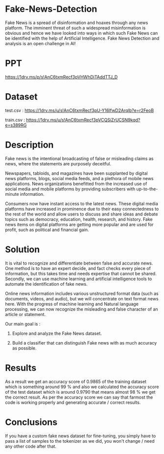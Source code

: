 # Fake-News-Detection

Fake News is a spread of disinformation and hoaxes through any news platform. The imminent threat of such a widespread misinformation is obvious and hence we have looked into ways in which such Fake News can be identified with the help of Artificial Intelligence. Fake News Detection and analysis is an open challenge in AI!

# PPT 
https://1drv.ms/p/s!AnC6txmRecf3pVHWhDiTAddTTJ_D

# Dataset 
test.csv : https://1drv.ms/u/s!AnC6txmRecf3pU-Y16lfwD2Arqlb?e=r2FeoB

train.csv : https://1drv.ms/u/s!AnC6txmRecf3pVCQSiZrUCSN9kqd?e=s389RG

# Description
Fake news is the intentional broadcasting of false or misleading claims as news, where the statements are purposely deceitful.

Newspapers, tabloids, and magazines have been supplanted by digital news platforms, blogs, social media feeds, and a plethora of mobile news applications. News organizations benefitted from the increased use of social media and mobile platforms by providing subscribers with up-to-the-minute information.

Consumers now have instant access to the latest news. These digital media platforms have increased in prominence due to their easy connectedness to the rest of the world and allow users to discuss and share ideas and debate topics such as democracy, education, health, research, and history. Fake news items on digital platforms are getting more popular and are used for profit, such as political and financial gain.

# Solution
It is vital to recognize and differentiate between false and accurate news. One method is to have an expert decide, and fact checks every piece of information, but this takes time and needs expertise that cannot be shared. Secondly, we can use machine learning and artificial intelligence tools to automate the identification of fake news.

Online news information includes various unstructured format data (such as documents, videos, and audio), but we will concentrate on text format news here. With the progress of machine learning and Natural language processing, we can now recognize the misleading and false character of an article or statement.

Our main goal is :

1. Explore and analyze the Fake News dataset.

2. Build a classifier that can distinguish Fake news with as much accuracy as possible.

# Results
As a result we get an accuracy score of  0.9865 of the training dataset which is something around 99 % and also we calculated the accuracy score of the test dataset which is around 0.9790 that means almost 98 % we get the correct result. As per the accuracy score we can say that farmost the code is working properly and generating accurate / correct results. 

# Conclusions
If you have a custom fake news dataset for fine-tuning, you simply have to pass a list of samples to the tokenizer as we did, you won't change / need any other code after that.
